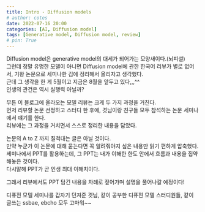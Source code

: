 ```yaml
---
title: Intro - Diffusion models
# author: cotes
date: 2022-07-16 20:00
categories: [AI, Diffusion model]
tags: [Generative model, Diffusion model, review]
# pin: True
---
```


Diffusion model은 generative model의 대세가 되어가는 모양새이다.(뇌피셜)  
그런데 정말 유명한 모델이 아니면 Diffusion model에 관한 한국어 리뷰가 별로 없어서, 기왕 논문으로 세미나한 김에 정리해서 올리자고 생각했다.  
근데 그 생각을 한 게 5월이고 지금은 8월을 앞두고 있다,,,^^  
인생의 관건은 역시 실행력 아닐까?  

무튼 이 블로그에 올라오는 모델 리뷰는 크게 두 가지 과정을 거친다.  
먼저 리뷰할 논문 선정하고 스터디 한 후에, 겻님이랑 친구들 모두 참석하는 논문 세미나에서 얘기를 한다.  
리뷰에는 그 과정을 거치면서 스스로 정리한 내용을 담았다.  

논문의 A to Z 까지 질척대는 글은 아닐 것이다.  
만약 누군가 이 논문에 대해 묻는다면 꼭 알려줘야지 싶은 내용만 읽기 편하게 압축했다.  
세미나에서 PPT를 활용하는데, 그 PPT는 내가 이해한 한도 안에서 흐름과 내용을 집약해놓은 것이다.  
다시말해 PPT가 곧 인생 최대 이해치이다.  

그래서 리뷰에서도 PPT 담긴 내용을 차례로 짚어가며 설명을 풀어나갈 예정이다!

디퓨전 모델 세미나를 갑자기 던져준 겻님, 같이 공부한 디퓨젼 모델 스터디원들, 같이 글쓰는 ssbae, ebcho 모두 고마워~~

<!-- ## writers!

| reviewer | homepage                  |
|----------|---------------------------|
| ssbae    | https://seongsubae.info/  |
| mjlee    | https://mjbooo.github.io/ |
| ebcho    |                           |

## paper list! (사람들이 리뷰하지 않은 논문 위주로 진행)

| # | Date     | Reviewer | Title                                                                   |
|---|----------|----------|-------------------------------------------------------------------------|
| 1 | 22-07-29 | mjlee    | Classifier-Free Diffusion Guidance (Ho et al., 2021)                    |
| 2 | 22-08-05 | ssbae    | Diffusion-LM Improves Controllable Text Generation (XL Li et al., 2022) |
| 3 | TBC...   |          |                                                                         |

### Improved Denoising Diffusion Probabilistic Models (Nichol et al., 2021)
- DDPM에 몇 가지 modification을 더해서 높은 log-likelihood, 안정적인 학습 양상을 얻었음을 주장하는 논문  
- Introducing Improved DDPM which can be stably trained and achieve high log-likelihood by adding few modifications to DDPM)  
- <https://arxiv.org/abs/2102.09672>

### Classifier-Free Diffusion Guidance (Ho et al., 2021)
- Diffusion Models Beat GANs on Image Synthesis에서 수행한 classifier-guidance를 pre-trained classifier 없이도 (classifier-free) 수행할 수 있음을 보인 논문  
- Introducing classifier-free guidance which can perform the functionality of classifier-guidance without the pre-trained classifier, necessitated in previous paper ‘Diffusion Models Beat GANs on Image Synthesis’  
- <https://openreview.net/forum?id=qw8AKxfYbI>

### D3PM
- TBC..

### Imagen
- TBC..

### Glide (?)
- TBC..

### High-Resolution Image Synthesis with Latent Diffusion Models: Diffusion for  latent vectors
- TBC.. -->